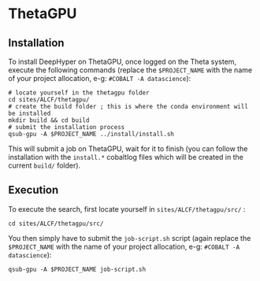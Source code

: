 # ThetaGPU

## Installation

To install DeepHyper on ThetaGPU, once logged on the Theta system, execute the following commands (replace the ``$PROJECT_NAME`` with the name of your project allocation, e-g: ``#COBALT -A datascience``):

```console
# locate yourself in the thetagpu folder
cd sites/ALCF/thetagpu/
# create the build folder ; this is where the conda environment will be installed
mkdir build && cd build
# submit the installation process
qsub-gpu -A $PROJECT_NAME ../install/install.sh
```

This will submit a job on ThetaGPU, wait for it to finish (you can follow the installation with the ``install.*`` cobaltlog files which will be created in the current ``build/`` folder).

## Execution

To execute the search, first locate yourself in ``sites/ALCF/thetagpu/src/`` :

```console
cd sites/ALCF/thetagpu/src/
```

You then simply have to submit the ``job-script.sh`` script (again replace the ``$PROJECT_NAME`` with the name of your project allocation, e-g: ``#COBALT -A datascience``):

```console
qsub-gpu -A $PROJECT_NAME job-script.sh
```